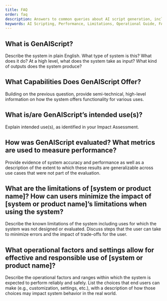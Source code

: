 ```yaml
---
title: FAQ
order: faq
description: Answers to common queries about AI script generation, including uses, performance, and limitations for optimal operation.
keywords: AI Scripting, Performance, Limitations, Operational Guide, FAQ
---
```


## What is GenAIScript?

Describe the system in plain English. What type of system is this? What does it do? At a high level, what does the system take as input? What kind of outputs does the system produce?

## What Capabilities Does GenAIScript Offer?

Building on the previous question, provide semi-technical, high-level information on how the system offers functionality for various uses.

## What is/are GenAIScript’s intended use(s)?

Explain intended use(s), as identified in your Impact Assessment.

## How was GenAIScript evaluated? What metrics are used to measure performance?

Provide evidence of system accuracy and performance as well as a description of the extent to which these results are generalizable across use cases that were not part of the evaluation.

## What are the limitations of [system or product name]? How can users minimize the impact of [system or product name]’s limitations when using the system?

Describe the known limitations of the system including uses for which the system was not designed or evaluated. Discuss steps that the user can take to minimize errors and the impact of trade-offs for the user.

## What operational factors and settings allow for effective and responsible use of [system or product name]?

Describe the operational factors and ranges within which the system is expected to perform reliably and safely. List the choices that end users can make (e.g., customization, settings, etc.), with a description of how those choices may impact system behavior in the real world.
